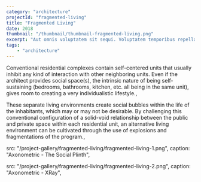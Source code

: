 ```yaml
---
category: "architecture"
projectId: "fragmented-living"
title: "Fragmented Living"
date: 2018
thumbnail: "/thumbnail/thumbnail-fragmented-living.png"
excerpt: "Aut omnis voluptatem sit sequi. Voluptatem temporibus repellat voluptatem voluptatibus enim voluptas necessitatibus. Aut quasi sunt dolor. Commodi dolores saepe asperiores beatae voluptate corporis est ea voluptatem. Enim quo sed et sint aspernatur distinctio qui quam."
tags: 
    - "architecture"
---
```

Conventional residential complexes contain self-centered units that usually inhibit any kind of interaction with other neighboring units. Even if the architect provides social space(s), the intrinsic nature of being self-sustaining (bedrooms, bathrooms, kitchen, etc. all being in the same unit), gives room to creating a very individualistic lifestyle.,
     
These separate living environments create social bubbles within the life of the inhabitants, which may or may not be desirable. By challenging this conventional configuration of a solid-void relationship between the public and private space within each residential unit, an alternative living environment can be cultivated through the use of explosions and fragmentations of the program.,

  src: "/project-gallery/fragmented-living/fragmented-living-1.png",
  caption: "Axonometric - The Social Plinth",

  src: "/project-gallery/fragmented-living/fragmented-living-2.png",
  caption: "Axonometric - XRay",
